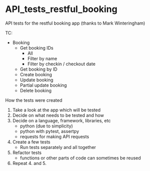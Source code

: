 # API_tests_restful_booking
API tests for the restful booking app (thanks to Mark Winteringham)

TC:
- Booking
     - Get booking IDs
        - All
        - Filter by name
        - Filter by checkin / checkout date
    - Get booking by ID
    - Create booking
    - Update booking
    - Partial update booking
    - Delete booking

How the tests were created

1. Take a look at the app which will be tested
2. Decide on what needs to be tested and how
3. Decide on a language, framework, libraries, etc
    - python (due to simplicity)
    - python with pytest, assertpy
    - requests for making API requests
4. Create a few tests
    - Run tests separately and all together
5. Refactor tests
    - functions or other parts of code can sometimes be reused
6. Repeat 4. and 5.